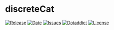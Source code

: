 # discreteCat

[![Release](https://img.shields.io/github/v/release/franck-paul/discreteCat)](https://github.com/franck-paul/discreteCat/releases)
[![Date](https://img.shields.io/github/release-date/franck-paul/discreteCat)](https://github.com/franck-paul/discreteCat/releases)
[![Issues](https://img.shields.io/github/issues/franck-paul/discreteCat)](https://github.com/franck-paul/discreteCat/issues)
[![Dotaddict](https://img.shields.io/badge/dotaddict-official-green.svg)](https://plugins.dotaddict.org/dc2/details/discreteCat)
[![License](https://img.shields.io/github/license/franck-paul/discreteCat)](https://github.com/franck-paul/discreteCat/blob/master/LICENSE)

